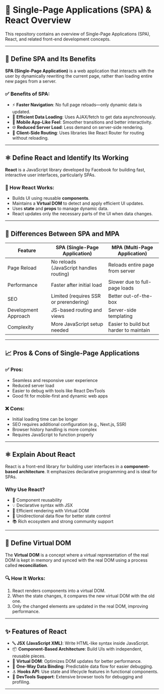 # 📘 Single-Page Applications (SPA) & React Overview

This repository contains an overview of Single-Page Applications (SPA), React, and related front-end development concepts.

---

## 🧾 Define SPA and Its Benefits

**SPA (Single-Page Application)** is a web application that interacts with the user by dynamically rewriting the current page, rather than loading entire new pages from a server.

### ✅ Benefits of SPA:

- ⚡ **Faster Navigation**: No full page reloads—only dynamic data is updated.
- 🔁 **Efficient Data Loading**: Uses AJAX/fetch to get data asynchronously.
- 📱 **Mobile App-Like Feel**: Smoother transitions and better interactivity.
- 🌐 **Reduced Server Load**: Less demand on server-side rendering.
- 🧠 **Client-Side Routing**: Uses libraries like React Router for routing without reloading.

---

## ⚛️ Define React and Identify Its Working

**React** is a JavaScript library developed by Facebook for building fast, interactive user interfaces, particularly SPAs.

### 🔁 How React Works:

- Builds UI using reusable **components**.
- Maintains a **Virtual DOM** to detect and apply efficient UI updates.
- Uses **state** and **props** to manage dynamic data.
- React updates only the necessary parts of the UI when data changes.

---

## 🔄 Differences Between SPA and MPA

| Feature                 | SPA (Single-Page Application)          | MPA (Multi-Page Application)              |
|------------------------|----------------------------------------|-------------------------------------------|
| Page Reload            | No reloads (JavaScript handles routing) | Reloads entire page from server          |
| Performance            | Faster after initial load               | Slower due to full-page loads            |
| SEO                    | Limited (requires SSR or prerendering)  | Better out-of-the-box                    |
| Development Approach   | JS-based routing and views              | Server-side templating                   |
| Complexity             | More JavaScript setup needed            | Easier to build but harder to maintain   |

---

## 📈 Pros & Cons of Single-Page Applications

### ✅ Pros:

- Seamless and responsive user experience
- Reduced server load
- Easier to debug with tools like React DevTools
- Good fit for mobile-first and dynamic web apps

### ❌ Cons:

- Initial loading time can be longer
- SEO requires additional configuration (e.g., Next.js, SSR)
- Browser history handling is more complex
- Requires JavaScript to function properly

---

## ⚛️ Explain About React

React is a front-end library for building user interfaces in a **component-based architecture**. It emphasizes declarative programming and is ideal for SPAs.

### Why Use React?

- 🧩 Component reusability
- 💡 Declarative syntax with JSX
- 🚀 Efficient rendering with Virtual DOM
- 🔄 Unidirectional data flow for better state control
- 📚 Rich ecosystem and strong community support

---

## 🧠 Define Virtual DOM

The **Virtual DOM** is a concept where a virtual representation of the real DOM is kept in memory and synced with the real DOM using a process called **reconciliation**.

### 🔍 How It Works:

1. React renders components into a virtual DOM.
2. When the state changes, it compares the new virtual DOM with the old one.
3. Only the changed elements are updated in the real DOM, improving performance.

---

## ✨ Features of React

- 🔤 **JSX (JavaScript XML)**: Write HTML-like syntax inside JavaScript.
- 📦 **Component-Based Architecture**: Build UIs with independent, reusable pieces.
- 🧠 **Virtual DOM**: Optimizes DOM updates for better performance.
- 🔄 **One-Way Data Binding**: Predictable data flow for easier debugging.
- ⚓ **Hooks API**: Use state and lifecycle features in functional components.
- 🔧 **DevTools Support**: Extensive browser tools for debugging and profiling.

---

